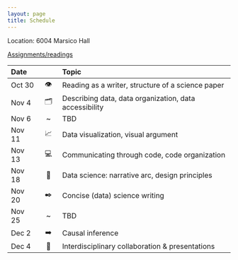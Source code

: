 ```yaml
---
layout: page
title: Schedule
---
```


Location: 6004 Marsico Hall

[Assignments/readings](https://docs.google.com/spreadsheets/d/1yg4LUYnHQ5A9KbaC08t0Z9FL6Q-Mc-tabcO4cVwTZ38/edit?gid=0#gid=0)

| Date   | &nbsp;&nbsp;&nbsp;&nbsp;&nbsp;&nbsp;&nbsp; | Topic |
| :----- | :--: | :---- |
| Oct 30 | 👁️  | Reading as a writer, structure of a science paper |
| Nov  4 | 🗂️  | Describing data, data organization, data accessibility |
| Nov  6 | ~  | TBD |
| Nov 11 | 📈 | Data visualization, visual argument |
| Nov 13 | 💻 | Communicating through code, code organization |
| Nov 18 | 🎯 | Data science: narrative arc, design principles |
| Nov 20 | ✒️  | Concise (data) science writing |
| Nov 25 | ~  | TBD |
| Dec 2 | ➡️  | Causal inference |
| Dec 4 | 👥 | Interdisciplinary collaboration & presentations |
